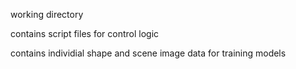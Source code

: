 working directory

contains script files for control logic

contains individial shape and scene image data for training models

